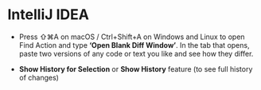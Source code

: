 # IntelliJ IDEA

- Press ⇧⌘A on macOS / Ctrl+Shift+A on Windows and Linux to open Find Action and type **‘Open Blank Diff Window’**. In the tab that opens, paste two versions of any code or text you like and see how they differ.

* **Show History for Selection** or **Show History** feature (to see full history of changes)